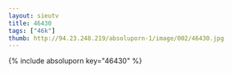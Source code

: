 ```yaml
--- 
layout: sieutv
title: 46430
tags: ["46k"]
thumb: http://94.23.248.219/absoluporn-1/image/002/46430.jpg
---
```

{% include absoluporn key="46430" %} 
